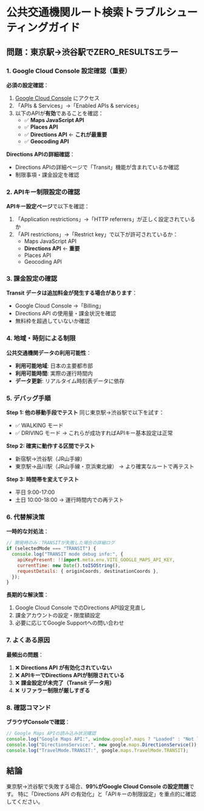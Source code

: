 # 公共交通機関ルート検索トラブルシューティングガイド

## 問題：東京駅→渋谷駅でZERO_RESULTSエラー

### 1. Google Cloud Console 設定確認（重要）

**必須の設定確認**：

1. [Google Cloud Console](https://console.cloud.google.com/) にアクセス
2. 「APIs & Services」→「Enabled APIs & services」
3. 以下のAPIが**有効**であることを確認：
   - ✅ **Maps JavaScript API**
   - ✅ **Places API**
   - ✅ **Directions API** ← **これが最重要**
   - ✅ **Geocoding API**

**Directions APIの詳細確認**：

- Directions APIの詳細ページで「Transit」機能が含まれているか確認
- 制限事項・課金設定を確認

### 2. APIキー制限設定の確認

**APIキー設定ページ**で以下を確認：

1. 「Application restrictions」→「HTTP referrers」が正しく設定されているか
2. 「API restrictions」→「Restrict key」で以下が許可されているか：
   - Maps JavaScript API
   - **Directions API** ← **重要**
   - Places API
   - Geocoding API

### 3. 課金設定の確認

**Transit データは追加料金が発生する場合があります**：

- Google Cloud Console →「Billing」
- Directions API の使用量・課金状況を確認
- 無料枠を超過していないか確認

### 4. 地域・時刻による制限

**公共交通機関データの利用可能性**：

- **利用可能地域**: 日本の主要都市部
- **利用可能時間**: 実際の運行時間内
- **データ更新**: リアルタイム時刻表データに依存

### 5. デバッグ手順

**Step 1: 他の移動手段でテスト**
同じ東京駅→渋谷駅で以下を試す：

- ✅ WALKING モード
- ✅ DRIVING モード
  → これらが成功すればAPIキー基本設定は正常

**Step 2: 確実に動作する区間でテスト**

- 新宿駅→渋谷駅（JR山手線）
- 東京駅→品川駅（JR山手線・京浜東北線）
  → より確実なルートで再テスト

**Step 3: 時間帯を変えてテスト**

- 平日 9:00-17:00
- 土日 10:00-18:00
  → 運行時間内での再テスト

### 6. 代替解決策

**一時的な対処法**：

```javascript
// 開発時のみ：TRANSITが失敗した場合の詳細ログ
if (selectedMode === "TRANSIT") {
  console.log("TRANSIT mode debug info:", {
    apiKeyPresent: !!import.meta.env.VITE_GOOGLE_MAPS_API_KEY,
    currentTime: new Date().toISOString(),
    requestDetails: { originCoords, destinationCoords },
  });
}
```

**長期的な解決策**：

1. Google Cloud Console でのDirections API設定見直し
2. 課金アカウントの設定・限度額設定
3. 必要に応じてGoogle Supportへの問い合わせ

### 7. よくある原因

**最頻出の問題**：

1. ❌ **Directions API が有効化されていない**
2. ❌ **APIキーでDirections APIが制限されている**
3. ❌ **課金設定が未完了（Transit データ用）**
4. ❌ **リファラー制限が厳しすぎる**

### 8. 確認コマンド

**ブラウザConsoleで確認**：

```javascript
// Google Maps APIの読み込み状況確認
console.log("Google Maps API:", window.google?.maps ? "Loaded" : "Not loaded");
console.log("DirectionsService:", new google.maps.DirectionsService());
console.log("TravelMode.TRANSIT:", google.maps.TravelMode.TRANSIT);
```

## 結論

東京駅→渋谷駅で失敗する場合、**99%がGoogle Cloud Console の設定問題**です。
特に「Directions API の有効化」と「APIキーの制限設定」を重点的に確認してください。
